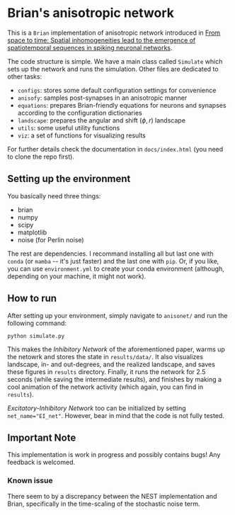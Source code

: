 # Brian's anisotropic network

This is a `Brian` implementation of anisotropic network introduced in [From space to time: Spatial inhomogeneities lead to the emergence of spatiotemporal sequences in spiking neuronal networks](https://journals.plos.org/ploscompbiol/article?id=10.1371/journal.pcbi.1007432). 

The code structure is simple. We have a main class called `Simulate` which sets up the network and runs the simulation. Other files are dedicated to other tasks:

- `configs`: stores some default configuration settings for convenience
- `anisofy`: samples post-synapses in an anisotropic manner
- `equations`: prepares Brian-friendly equations for neurons and synapses according to the configuration dictionaries
- `landscape`: prepares the angular and shift ($\phi, r$) landscape
- `utils`: some useful utility functions
- `viz`: a set of functions for visualizing results

For further details check the documentation in `docs/index.html` (you need to clone the repo first).

## Setting up the environment
You basically need three things:

- brian
- numpy
- scipy
- matplotlib
- noise (for Perlin noise)

The rest are dependencies. I recommand installing all but last one with `conda` (or `mamba` -- it's just faster) and the last one with `pip`. Or, if you like, you can use `environment.yml` to create your conda environment (although, depending on your machine, it might not work).

## How to run
After setting up your environment, simply navigate to `anisonet/` and run the following command:

```python simulate.py```

This makes the *Inhibitory Network* of the aforementioned paper, warms up the netowrk and stores the state in `results/data/`. It also visualizes landscape, in- and out-degrees, and the realized landscape, and saves these figures in `results` directory. Finally, it runs the network for 2.5 seconds (while saving the intermediate results), and finishes by making a cool animation of the network activity (which again, you can find in `results`). 

*Excitatory-Inhibitory Network* too can be initialized by setting `net_name="EI_net"`. However, bear in mind that the code is not fully tested.

## Important Note
This implementation is work in progress and possibly contains bugs! Any feedback is welcomed.


### Known issue
There seem to by a discrepancy between the NEST implementation and Brian, specifically in the time-scaling of the stochastic noise term.
